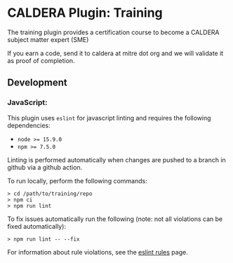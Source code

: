 # CALDERA Plugin: Training

The training plugin provides a certification course to become a CALDERA subject matter expert (SME)

If you earn a code, send it to caldera at mitre dot org and we will validate it as proof of completion.

## Development

### JavaScript:
This plugin uses `eslint` for javascript linting and requires the following dependencies:

* `node >= 15.9.0`
* `npm >= 7.5.0`

Linting is performed automatically when changes are pushed to a branch in github via a github
action.

To run locally, perform the following commands:

```
> cd /path/to/training/repo
> npm ci
> npm run lint
```

To fix issues automatically run the following (note: not all violations can be fixed automatically):

```
> npm run lint -- --fix
```

For information about rule violations, see the [eslint rules](https://eslint.org/docs/rules/) page.